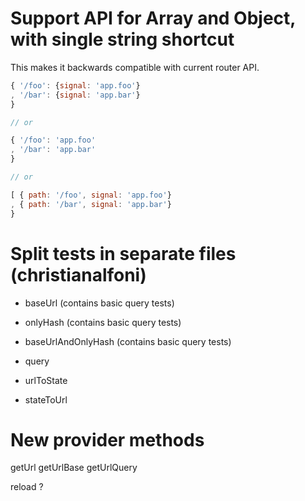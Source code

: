 # Support API for Array and Object, with single string shortcut

This makes it backwards compatible with current router API.

```js
{ '/foo': {signal: 'app.foo'}
, '/bar': {signal: 'app.bar'}
}

// or

{ '/foo': 'app.foo'
, '/bar': 'app.bar'
}

// or

[ { path: '/foo', signal: 'app.foo'}
, { path: '/bar', signal: 'app.bar'}
}
```

# Split tests in separate files (christianalfoni)

  - baseUrl (contains basic query tests)
  - onlyHash (contains basic query tests)
  - baseUrlAndOnlyHash (contains basic query tests)
  - query

  - urlToState
  - stateToUrl

# New provider methods

getUrl
getUrlBase
getUrlQuery

reload ?